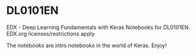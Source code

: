 # DL0101EN
EDX - Deep Learning Fundamentals with Keras
Notebooks for DL0101EN. 
EDX.org licenses/restrictions apply

The notebooks are intro notebooks in the world of Keras. Enjoy!
